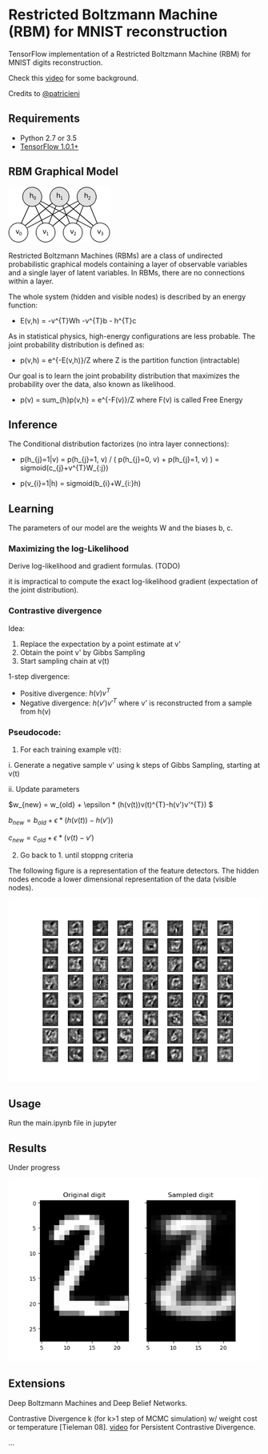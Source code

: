 # Restricted Boltzmann Machine (RBM) for MNIST reconstruction

TensorFlow implementation of a Restricted Boltzmann Machine (RBM) for MNIST digits reconstruction.

Check this [video](https://www.youtube.com/watch?v=JKw4z2tKl_4) for some background.

Credits to [@patricieni](https://github.com/patricieni/RBM-Tensorflow)

## Requirements
- Python 2.7 or 3.5
- [TensorFlow 1.0.1+](https://www.tensorflow.org/install/)

## RBM Graphical Model

![rbm](./img/rbm.png)

Restricted Boltzmann Machines (RBMs) are a class of undirected probabilistic graphical models containing a layer of observable variables and a single layer of latent variables. In RBMs, there are no connections within a layer. 


The whole system (hidden and visible nodes) is described by an energy function:

- E(v,h) = -v^{T}Wh -v^{T}b - h^{T}c

As in statistical physics,  high-energy configurations are less probable. The joint probability distribution is defined as:

- p(v,h) = e^{-E(v,h)}/Z where Z is the partition function (intractable)

Our goal is to learn the joint probability distribution that maximizes the probability over the data, also known as likelihood.

- p(v) = sum_{h}p(v,h} = e^{-F(v)}/Z where F(v) is called Free Energy

## Inference

The Conditional distribution factorizes (no intra layer connections):

- p(h_{j}=1|v) = p(h_{j}=1, v) / ( p(h_{j}=0, v) + p(h_{j}=1, v) ) = sigmoid(c_{j}+v^{T}W_{:j})

- p(v_{i}=1|h) = sigmoid(b_{i}+W_{i:}h)

## Learning

The parameters of our model are the weights W and the biases b, c. 

### Maximizing the log-Likelihood

Derive log-likelihood and gradient formulas. (TODO)

it is impractical to compute the exact log-likelihood gradient (expectation of the joint distribution).

### Contrastive divergence

Idea:
1. Replace the expectation by a point estimate at v'
2. Obtain the point v' by Gibbs Sampling
3. Start sampling chain at v(t)

1-step divergence:
- Positive divergence: $h(v)v^{T}$
- Negative divergence: $h(v')v'^{T}$ where v' is reconstructed from a sample from h(v)

### Pseudocode:

1. For each training example v(t):

  i. Generate a negative sample v' using k steps of Gibbs Sampling, starting at v(t)
  
  ii. Update parameters
  
  $w_{new} = w_{old} + \epsilon * (h(v(t))v(t)^{T}-h(v')v'^{T}) $
  
  $b_{new} = b_{old} + \epsilon * (h(v(t))-h(v'))$
  
  $c_{new} = c_{old} + \epsilon * (v(t)-v')$
 
2. Go back to 1. until stoppng criteria


The following figure is a representation of the feature detectors. The hidden nodes encode a lower dimensional representation of the data (visible nodes).

![bernoulli_ft](./img/bernoulli_ft.png)

## Usage

Run the main.ipynb file in jupyter

## Results

Under progress

![recon2](./img/recon2.png)

## Extensions

Deep Boltzmann Machines and Deep Belief Networks.

Contrastive Divergence k (for k>1 step of MCMC simulation) w/ weight cost or temperature [Tieleman 08]. [video](https://www.youtube.com/watch?v=S0kFFiHzR8M) for Persistent Contrastive Divergence.

...
